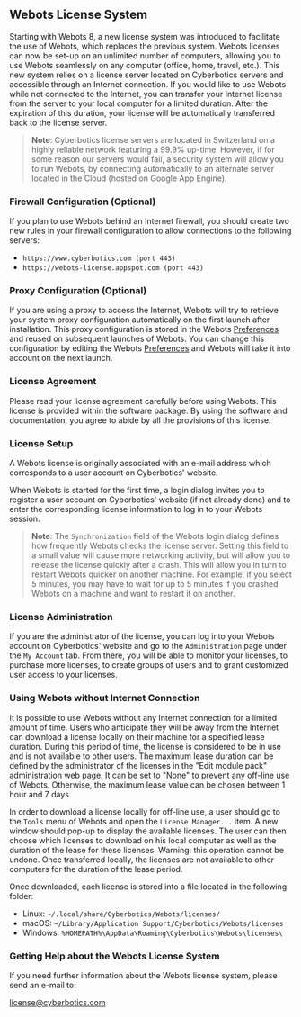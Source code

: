 ## Webots License System

Starting with Webots 8, a new license system was introduced to facilitate the use of Webots, which replaces the previous system.
Webots licenses can now be set-up on an unlimited number of computers, allowing you to use Webots seamlessly on any computer (office, home, travel, etc.).
This new system relies on a license server located on Cyberbotics servers and accessible through an Internet connection.
If you would like to use Webots while not connected to the Internet, you can transfer your Internet license from the server to your local computer for a limited duration.
After the expiration of this duration, your license will be automatically transferred back to the license server.

> **Note**: Cyberbotics license servers are located in Switzerland on a highly reliable network featuring a 99.9% up-time.
However, if for some reason our servers would fail, a security system will allow you to run Webots, by connecting automatically to an alternate server located in the Cloud (hosted on Google App Engine).

### Firewall Configuration (Optional)

If you plan to use Webots behind an Internet firewall, you should create two new rules in your firewall configuration to allow connections to the following servers:

- `https://www.cyberbotics.com (port 443)`
- `https://webots-license.appspot.com (port 443)`

### Proxy Configuration (Optional)

If you are using a proxy to access the Internet, Webots will try to retrieve your system proxy configuration automatically on the first launch after installation.
This proxy configuration is stored in the Webots [Preferences](preferences.md) and reused on subsequent launches of Webots.
You can change this configuration by editing the Webots [Preferences](preferences.md) and Webots will take it into account on the next launch.

### License Agreement

Please read your license agreement carefully before using Webots.
This license is provided within the software package.
By using the software and documentation, you agree to abide by all the provisions of this license.

### License Setup

A Webots license is originally associated with an e-mail address which corresponds to a user account on Cyberbotics' website.

When Webots is started for the first time, a login dialog invites you to register a user account on Cyberbotics' website (if not already done) and to enter the corresponding license information to log in to your Webots session.

> **Note**: The `Synchronization` field of the Webots login dialog defines how frequently Webots checks the license server.
Setting this field to a small value will cause more networking activity, but will allow you to release the license quickly after a crash.
This will allow you in turn to restart Webots quicker on another machine.
For example, if you select 5 minutes, you may have to wait for up to 5 minutes if you crashed Webots on a machine and want to restart it on another.

### License Administration

If you are the administrator of the license, you can log into your Webots account on Cyberbotics' website and go to the `Administration` page under the `My Account` tab.
From there, you will be able to monitor your licenses, to purchase more licenses, to create groups of users and to grant customized user access to your licenses.

### Using Webots without Internet Connection

It is possible to use Webots without any Internet connection for a limited amount of time.
Users who anticipate they will be away from the Internet can download a license locally on their machine for a specified lease duration.
During this period of time, the license is considered to be in use and is not available to other users.
The maximum lease duration can be defined by the administrator of the licenses in the "Edit module pack" administration web page.
It can be set to "None" to prevent any off-line use of Webots.
Otherwise, the maximum lease value can be chosen between 1 hour and 7 days.

In order to download a license locally for off-line use, a user should go to the `Tools` menu of Webots and open the `License Manager...` item.
A new window should pop-up to display the available licenses.
The user can then choose which licenses to download on his local computer as well as the duration of the lease for these licenses.
Warning: this operation cannot be undone.
Once transferred locally, the licenses are not available to other computers for the duration of the lease period.

Once downloaded, each license is stored into a file located in the following folder:

- Linux: `~/.local/share/Cyberbotics/Webots/licenses/`
- macOS: `~/Library/Application Support/Cyberbotics/Webots/licenses`
- Windows: `%HOMEPATH%\AppData\Roaming\Cyberbotics\Webots\licenses\`

### Getting Help about the Webots License System

If you need further information about the Webots license system, please send an e-mail to:

[license@cyberbotics.com](mailto:license@cyberbotics.com)

